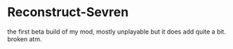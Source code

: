 # Reconstruct-Sevren
the first beta build of my mod, mostly unplayable but it does add quite a bit. broken atm.
